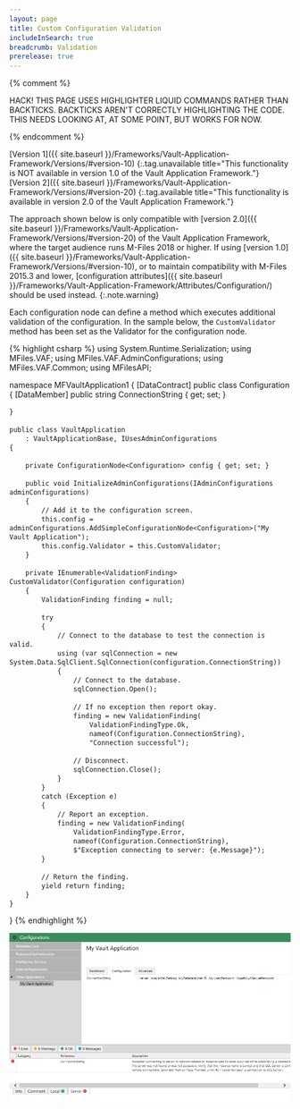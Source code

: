 ```yaml
---
layout: page
title: Custom Configuration Validation
includeInSearch: true
breadcrumb: Validation
prerelease: true
---
```


{% comment %}

HACK!
THIS PAGE USES HIGHLIGHTER LIQUID COMMANDS RATHER THAN BACKTICKS.
BACKTICKS AREN'T CORRECTLY HIGHLIGHTING THE CODE.
THIS NEEDS LOOKING AT, AT SOME POINT, BUT WORKS FOR NOW.

{% endcomment %}

[Version 1]({{ site.baseurl }}/Frameworks/Vault-Application-Framework/Versions/#version-10)
{:.tag.unavailable title="This functionality is NOT available in version 1.0 of the Vault Application Framework."}
[Version 2]({{ site.baseurl }}/Frameworks/Vault-Application-Framework/Versions/#version-20)
{:.tag.available title="This functionality is available in version 2.0 of the Vault Application Framework."}

The approach shown below is only compatible with [version 2.0]({{ site.baseurl }}/Frameworks/Vault-Application-Framework/Versions/#version-20) of the Vault Application Framework, where the target audience runs M-Files 2018 or higher.  If using [version 1.0]({{ site.baseurl }}/Frameworks/Vault-Application-Framework/Versions/#version-10), or to maintain compatibility with M-Files 2015.3 and lower, [configuration attributes]({{ site.baseurl }}/Frameworks/Vault-Application-Framework/Attributes/Configuration/) should be used instead.
{:.note.warning}

Each configuration node can define a method which executes additional validation of the configuration.  In the sample below, the `CustomValidator` method has been set as the Validator for the configuration node.

{% highlight csharp %}
using System.Runtime.Serialization;
using MFiles.VAF;
using MFiles.VAF.AdminConfigurations;
using MFiles.VAF.Common;
using MFilesAPI;

namespace MFVaultApplication1
{
	[DataContract]
	public class Configuration
	{
		[DataMember]
		public string ConnectionString { get; set; }

	}

	public class VaultApplication
		: VaultApplicationBase, IUsesAdminConfigurations
	{

		private ConfigurationNode<Configuration> config { get; set; }

		public void InitializeAdminConfigurations(IAdminConfigurations adminConfigurations)
		{
			// Add it to the configuration screen.
			this.config = adminConfigurations.AddSimpleConfigurationNode<Configuration>("My Vault Application");
			this.config.Validator = this.CustomValidator;
		}

		private IEnumerable<ValidationFinding> CustomValidator(Configuration configuration)
		{
			ValidationFinding finding = null;

			try
			{
				// Connect to the database to test the connection is valid.
				using (var sqlConnection = new System.Data.SqlClient.SqlConnection(configuration.ConnectionString))
				{
					// Connect to the database.
					sqlConnection.Open();

					// If no exception then report okay.
					finding = new ValidationFinding(
						ValidationFindingType.Ok,
						nameof(Configuration.ConnectionString),
						"Connection successful");

					// Disconnect.
					sqlConnection.Close();
				}
			}
			catch (Exception e)
			{
				// Report an exception.
				finding = new ValidationFinding(
					ValidationFindingType.Error,
					nameof(Configuration.ConnectionString),
					$"Exception connecting to server: {e.Message}");
			}

			// Return the finding.
			yield return finding;
		}
	}
}
{% endhighlight %}

![An example of failed validation](ValidationResult.png)